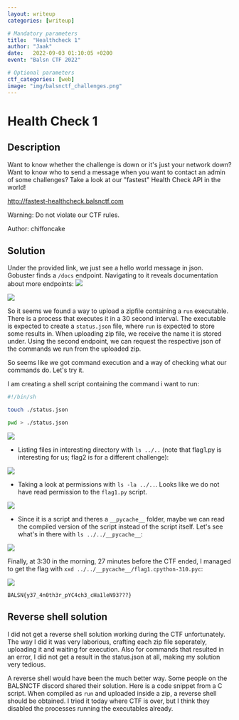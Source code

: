 ```yaml
---
layout: writeup
categories: [writeup]

# Mandatory parameters
title:  "Healthcheck 1"
author: "Jaak"
date:   2022-09-03 01:10:05 +0200
event: "Balsn CTF 2022"

# Optional parameters
ctf_categories: [web]
image: "img/balsnctf_challenges.png"
---
```


# Health Check 1

## Description

Want to know whether the challenge is down or it's just your network down? Want to know who to send a message when you want to contact an admin of some challenges? Take a look at our "fastest" Health Check API in the world!

http://fastest-healthcheck.balsnctf.com

Warning: Do not violate our CTF rules.

Author: chiffoncake

## Solution

Under the provided link, we just see a hello world message in json.
Gobuster finds a `/docs` endpoint. Navigating to it reveals documentation about more endpoints:
![](https://hedgedoc.pwned.lu/uploads/5c8e9fe6-3229-4afc-ae47-dd7797f38bb2.png)

![](https://hedgedoc.pwned.lu/uploads/3f4ef5d1-1414-4415-83f0-3f5312e688f1.png)

So it seems we found a way to upload a zipfile containing a `run` executable. There is a process that executes it in a 30 second interval. The executable is expected to create a `status.json` file, where `run` is expected to store some results in. When uploading zip file, we receive the name it is stored under. Using the second endpoint, we can request the respective json of the commands we run from the uploaded zip. 

So seems like we got command execution and a way of checking what our commands do. Let's try it.

I am creating a shell script containing the command i want to run:

```sh
#!/bin/sh

touch ./status.json

pwd > ./status.json

```

![](https://hedgedoc.pwned.lu/uploads/7835c431-d4e3-4eac-9e73-11ca03ff0e82.png)

- Listing files in interesting directory with `ls ../..` (note that flag1.py is interesting for us; flag2 is for a different challenge):

![](https://hedgedoc.pwned.lu/uploads/01a4938c-29ea-4067-aa0c-b1bd06c8bdb5.png)

- Taking a look at permissions with `ls -la ../..`. Looks like we do not have read permission to the `flag1.py` script.

![](https://hedgedoc.pwned.lu/uploads/ab14b439-b928-437e-9053-57267b1e687c.png)

- Since it is a script and theres a `__pycache__` folder, maybe we can read the compiled version of the script instead of the script itself. Let's see what's in there with `ls ../../__pycache__`:

![](https://hedgedoc.pwned.lu/uploads/bc847a58-2ef1-4fd4-a942-01f9f1e7a6c8.png)

Finally, at 3:30 in the morning, 27 minutes before the CTF ended, I managed to get the flag with `xxd ../../__pycache__/flag1.cpython-310.pyc`:

![](https://hedgedoc.pwned.lu/uploads/9f2eb19e-6fb1-4521-a811-e89cf7176e17.png)

`BALSN{y37_4n0th3r_pYC4ch3_cHa1leN93???}`

## Reverse shell solution

I did not get a reverse shell solution working during the CTF unfortunately. The way I did it was very laborious, crafting each zip file seperately, uploading it and waiting for execution. Also for commands that resulted in an error, I did not get a result in the status.json at all, making my solution very tedious.

A reverse shell would have been the much better way. Some people on the BALSNCTF discord shared their solution. Here is a code snippet from a C script. When compiled as `run` and uploaded inside a zip, a reverse shell should be obtained. I tried it today where CTF is over, but I think they disabled the processes running the executables already.